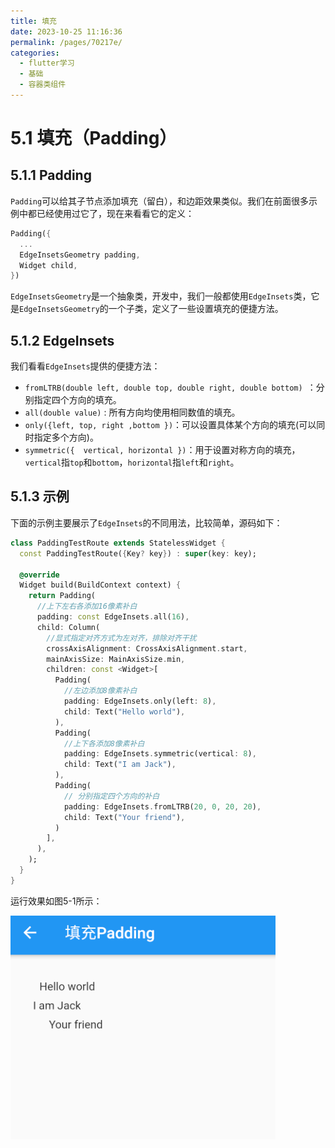 ```yaml
---
title: 填充
date: 2023-10-25 11:16:36
permalink: /pages/70217e/
categories:
  - flutter学习
  - 基础
  - 容器类组件
---
```



# 5.1 填充（Padding）

## 5.1.1 Padding

`Padding`可以给其子节点添加填充（留白），和边距效果类似。我们在前面很多示例中都已经使用过它了，现在来看看它的定义：

```dart
Padding({
  ...
  EdgeInsetsGeometry padding,
  Widget child,
})
```

`EdgeInsetsGeometry`是一个抽象类，开发中，我们一般都使用`EdgeInsets`类，它是`EdgeInsetsGeometry`的一个子类，定义了一些设置填充的便捷方法。

## 5.1.2 EdgeInsets

我们看看`EdgeInsets`提供的便捷方法：

- `fromLTRB(double left, double top, double right, double bottom) `：分别指定四个方向的填充。
- `all(double value)` : 所有方向均使用相同数值的填充。
- `only({left, top, right ,bottom })`：可以设置具体某个方向的填充(可以同时指定多个方向)。
- `symmetric({  vertical, horizontal })`：用于设置对称方向的填充，`vertical`指`top`和`bottom`，`horizontal`指`left`和`right`。

## 5.1.3 示例

下面的示例主要展示了`EdgeInsets`的不同用法，比较简单，源码如下：

```dart
class PaddingTestRoute extends StatelessWidget {
  const PaddingTestRoute({Key? key}) : super(key: key);

  @override
  Widget build(BuildContext context) {
    return Padding(
      //上下左右各添加16像素补白
      padding: const EdgeInsets.all(16),
      child: Column(
        //显式指定对齐方式为左对齐，排除对齐干扰
        crossAxisAlignment: CrossAxisAlignment.start,
        mainAxisSize: MainAxisSize.min,
        children: const <Widget>[
          Padding(
            //左边添加8像素补白
            padding: EdgeInsets.only(left: 8),
            child: Text("Hello world"),
          ),
          Padding(
            //上下各添加8像素补白
            padding: EdgeInsets.symmetric(vertical: 8),
            child: Text("I am Jack"),
          ),
          Padding(
            // 分别指定四个方向的补白
            padding: EdgeInsets.fromLTRB(20, 0, 20, 20),
            child: Text("Your friend"),
          )
        ],
      ),
    );
  }
}

```

运行效果如图5-1所示：

![图5-1](../imgs/5-1.png)